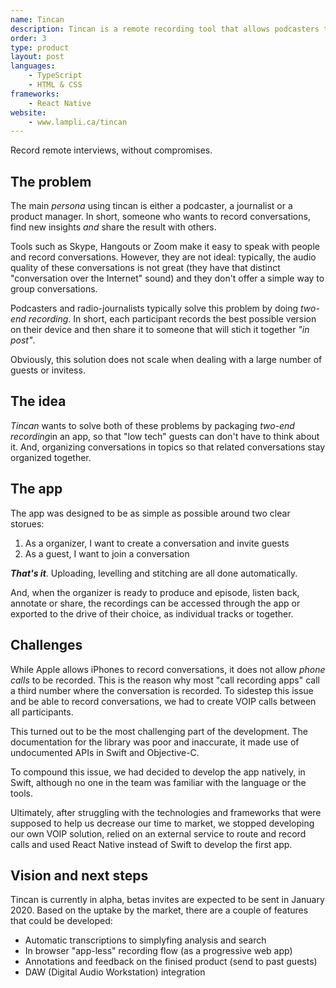 ```yaml
---
name: Tincan
description: Tincan is a remote recording tool that allows podcasters to record phone conversations that don't sound like phone calls. 
order: 3
type: product
layout: post
languages: 
    - TypeScript
    - HTML & CSS
frameworks:
    - React Native
website:
    - www.lampli.ca/tincan
---
```


Record remote interviews, without compromises.

## The problem
The main *persona* using tincan is either a podcaster, a journalist or a product manager. In short, someone who wants to record conversations, find new insights *and* share the result with others. 

Tools such as Skype, Hangouts or Zoom make it easy to speak with people and record conversations. However, they are not ideal: typically, the audio quality of these conversations is not great (they have that distinct "conversation over the Internet" sound) and they don't offer a simple way to group conversations. 

Podcasters and radio-journalists typically solve this problem by doing *two-end recording*. In short, each participant records the best possible version on their device and then share it to someone that will stich it together *"in post"*. 

Obviously, this solution does not scale when dealing with a large number of guests or invitess. 

## The idea

*Tincan* wants to solve both of these problems by packaging *two-end recording*in an app, so that "low tech" guests can don't have to think about it. And, organizing conversations in topics so that related conversations stay organized together.  

## The app

The app was designed to be as simple as possible around two clear storues: 

1. As a organizer, I want to create a conversation and invite guests
2. As a guest, I want to join a conversation

***That's it***. Uploading, levelling and stitching are all done automatically. 

And, when the organizer is ready to produce and episode, listen back, annotate or share, the recordings can be accessed through the app or exported to the drive of their choice, as individual tracks or together. 

## Challenges
While Apple allows iPhones to record conversations, it does not allow *phone calls* to be recorded. This is the reason why most "call recording apps" call a third number where the conversation is recorded. To sidestep this issue and be able to record conversations, we had to create VOIP calls between all participants. 

This turned out to be the most challenging part of the development. The documentation for the library was poor and inaccurate, it made use of undocumented APIs in Swift and Objective-C. 

To compound this issue, we had decided to develop the app natively, in Swift, although no one in the team was familiar with the language or the tools. 

Ultimately, after struggling with the technologies and frameworks that were supposed to help us decrease our time to market, we stopped developing our own VOIP solution, relied on an external service to route and record calls and used React Native instead of Swift to develop the first app. 

## Vision and next steps

Tincan is currently in alpha, betas invites are expected to be sent in January 2020. Based on the uptake by the market, there are a couple of features that could be developed: 

* Automatic transcriptions to simplyfing analysis and search
* In browser "app-less" recording flow (as a progressive web app)
* Annotations and feedback on the finised product (send to past guests)
* DAW (Digital Audio Workstation) integration


